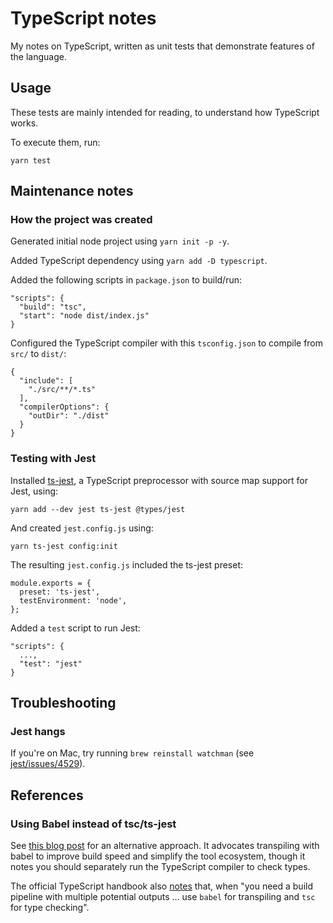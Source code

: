 # TypeScript notes

My notes on TypeScript, written as unit tests that demonstrate features of the language.

## Usage

These tests are mainly intended for reading, to understand how TypeScript works.

To execute them, run:

```
yarn test
```

## Maintenance notes

### How the project was created

Generated initial node project using `yarn init -p -y`.

Added TypeScript dependency using `yarn add -D typescript`.

Added the following scripts in `package.json` to build/run:

```
"scripts": {
  "build": "tsc",
  "start": "node dist/index.js"
}
```

Configured the TypeScript compiler with this `tsconfig.json`
to compile from `src/` to `dist/`:

```
{
  "include": [
    "./src/**/*.ts"
  ],
  "compilerOptions": {
    "outDir": "./dist"
  }
}
```

### Testing with Jest

Installed [ts-jest](https://github.com/kulshekhar/ts-jest), a TypeScript
preprocessor with source map support for Jest, using:

```
yarn add --dev jest ts-jest @types/jest
```

And created `jest.config.js` using:

```
yarn ts-jest config:init
```

The resulting `jest.config.js` included the ts-jest preset:

```
module.exports = {
  preset: 'ts-jest',
  testEnvironment: 'node',
};
```

Added a `test` script to run Jest:

```
"scripts": {
  ...,
  "test": "jest"
}
```

## Troubleshooting

### Jest hangs

If you're on Mac, try running `brew reinstall watchman`
(see [jest/issues/4529](https://github.com/facebook/jest/issues/4529)).

## References

### Using Babel instead of tsc/ts-jest

See [this blog post](https://iamturns.com/typescript-babel/) for an alternative approach.
It advocates transpiling with babel to improve build speed and simplify the tool ecosystem,
though it notes you should separately run the TypeScript compiler to check types.

The official TypeScript handbook also
[notes](https://www.typescriptlang.org/docs/handbook/babel-with-typescript.html)
that, when "you need a build pipeline with multiple potential outputs ...
use `babel` for transpiling and `tsc` for type checking".
